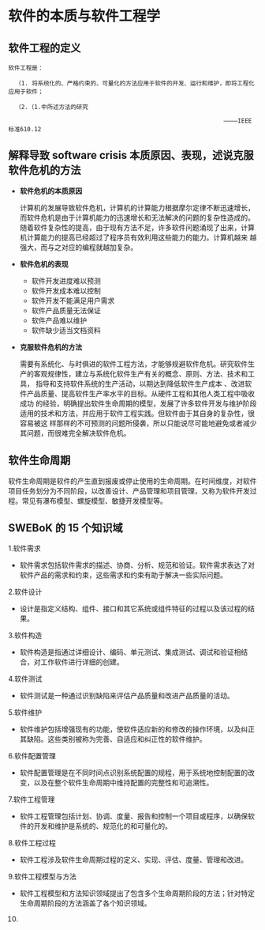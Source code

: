
# 软件的本质与软件工程学


## 软件工程的定义

    软件工程是：

      （1. 将系统化的、严格约束的、可量化的方法应用于软件的开发、运行和维护，即将工程化应用于软件；
  
      （2.（1.中所述方法的研究
  
                                                                 ————IEEE标准610.12
                                                                


## 解释导致 software crisis 本质原因、表现，述说克服软件危机的方法

   * **软件危机的本质原因**
   
        计算机的发展导致软件危机，计算机的计算能力根据摩尔定律不断迅速增长，而软件危机是由于计算机能力的迅速增长和无法解决的问题的复杂性造成的。
        随着软件复杂性的提高，由于现有方法不足，许多软件问题涌现了出来，计算机计算能力的提高已经超过了程序员有效利用这些能力的能力。计算机越来
        越强大，而与之对应的编程就越加复杂。
        
        
   * **软件危机的表现**
   
        + 软件开发进度难以预测
        + 软件开发成本难以控制
        + 软件开发不能满足用户需求
        + 软件产品质量无法保证
        + 软件产品难以维护
        + 软件缺少适当文档资料
        
        
   * **克服软件危机的方法**
   
        需要有系统化、与时俱进的软件工程方法，才能够规避软件危机。研究软件生产的客观规律性，建立与系统化软件生产有关的概念、原则、方法、技术和工具，         指导和支持软件系统的生产活动，以期达到降低软件生产成本 、改进软件产品质量、提高软件生产率水平的目标。从硬件工程和其他人类工程中吸收成功             的经验，明确提出软件生命周期的模型，发展了许多软件开发与维护阶段适用的技术和方法，并应用于软件工程实践。但软件由于其自身的复杂性，很容易被这         样那样的不可预测的问题所侵袭，所以只能说尽可能地避免或者减少其问题，而很难完全解决软件危机。
        
        
## 软件生命周期
 
   软件生命周期是软件的产生直到报废或停止使用的生命周期。在时间维度，对软件项目任务划分为不同阶段，以改善设计、产品管理和项目管理，又称为软件开发过      程。常见有瀑布模型、螺旋模型、敏捷开发模型等。
   
## SWEBoK 的 15 个知识域

   1.软件需求
    
   + 软件需求包括软件需求的描述、协商、分析、规范和验证。软件需求表达了对软件产品的需求和约束，这些需求和约束有助于解决一些实际问题。
        
        
   2.软件设计
   
   + 设计是指定义结构、组件、接口和其它系统或组件特征的过程以及该过程的结果。
             
   3.软件构造
   
   + 软件构造是指通过详细设计、编码、单元测试、集成测试、调试和验证相结合，对工作软件进行详细的创建。
        
   4.软件测试
         
   + 软件测试是一种通过识别缺陷来评估产品质量和改进产品质量的活动。
        
   5.软件维护
   
   + 软件维护包括增强现有的功能，使软件适应新的和修改的操作环境，以及纠正其缺陷。这些类别被称为完善、自适应和纠正性的软件维护。
   
   6.软件配置管理
   
   + 软件配置管理是在不同时间点识别系统配置的规程，用于系统地控制配置的改变，以及在整个软件生命周期中维持配置的完整性和可追溯性。
   
   7.软件工程管理
   
   + 软件工程管理包括计划、协调、度量、报告和控制一个项目或程序，以确保软件的开发和维护是系统的、规范化的和可量化的。
   
   8.软件工程过程
   
   + 软件工程涉及软件生命周期过程的定义、实现、评估、度量、管理和改进。
   
   9.软件工程模型与方法
   
   + 软件工程模型和方法知识领域提出了包含多个生命周期阶段的方法；针对特定生命周期阶段的方法涵盖了各个知识领域。
   
   10.
        
        
   
            
            

    

